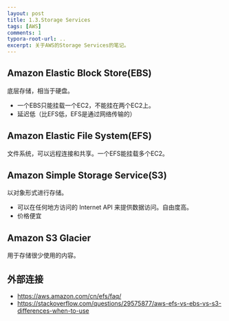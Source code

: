 ```yaml
---
layout: post
title: 1.3.Storage Services
tags: [AWS]
comments: 1
typora-root-url: ..
excerpt: 关于AWS的Storage Services的笔记。
---
```




## Amazon Elastic Block Store(EBS)

底层存储，相当于硬盘。

- 一个EBS只能挂载一个EC2，不能挂在两个EC2上。
- 延迟低（比EFS低，EFS是通过网络传输的）

## Amazon Elastic File System(EFS)

文件系统，可以远程连接和共享。一个EFS能挂载多个EC2。

## Amazon Simple Storage Service(S3)

以对象形式进行存储。

- 可以在任何地方访问的 Internet API 来提供数据访问。自由度高。
- 价格便宜

## Amazon S3 Glacier

用于存储很少使用的内容。

## 外部连接

- https://aws.amazon.com/cn/efs/faq/
- https://stackoverflow.com/questions/29575877/aws-efs-vs-ebs-vs-s3-differences-when-to-use